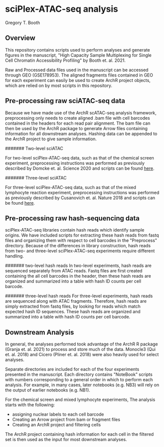 # sciPlex-ATAC-seq analysis

Gregory T. Booth


## Overview 

This repository contains scripts used to perform analyses and generate figures in the manuscript, "High Capacity Sample Multiplexing for Single Cell Chromatin Accessibility Profiling" by Booth et. al. 2021. 

Raw and Processed data files used in the manuscript can be accessed through GEO (GSE178953). The aligned fragments files contained in GEO for each experiment can easily be used to create ArchR project objects, which are relied on by most scripts in this repository.  


## Pre-processing raw sciATAC-seq data 

Because we have made use of the ArchR scATAC-seq analysis framework, preprocessing only needs to create aligned .bam file with cell barcodes contained in the headers for each read pair alignment. The bam file can then be used by the ArchR package to generate Arrow files containing information for all downstream analyses. Hashing data can be appended to the ArchR project to give sample information.

####### Two-level sciATAC

For two-level sciPlex-ATAC-seq data, such as that of the chemical screen experiment, preprocessing instructions was performed as previously described by Domcke et. al. Science 2020 and scripts can be found [here](https://github.com/shendurelab/fly-atac).

####### Three-level sciATAC

For three-level sciPlex-ATAC-seq data, such as that of the mixed lymphocyte reaction experiment,  preprocessing instructions was performed as previously described by Cusanovich et. al. Nature 2018 and scripts can be found [here](https://github.com/shendurelab/human-atac).


## Pre-processing raw hash-sequencing data

sciPlex-ATAC-seq libraries contain hash reads which identify sample origins. We have included scripts for extracting these hash reads from fastq files and organizing them with respect to cell barcodes in the "Preprocess" directory. Because of the differences in library construction, hash reads from two- and three-level sciPlex-ATAC-seq experiments require different handling.

####### two-level hash reads
In two-level experiments, hash reads are sequenced separately from ATAC reads. Fastq files are first created containing the all cell barcodes in the header, then these hash reads are organized and summarized into a table with hash ID counts per cell barcode. 

####### three-level hash reads
For three-level experiments, hash reads are sequenced along with ATAC fragments. Therefore, hash reads are simply extracted from fastq files, by looking for reads which match expected hash ID sequences. These hash reads are organized and summarized into a table with hash ID counts per cell barcode. 


## Downstream Analysis 

In general, the analyses performed took advantage of the ArchR R package (Granja et. al. 2021) to process and store much of the data. Monocle3 (Qui et. al. 2018) and Cicero (Pliner et. al. 2018) were also heavily used for select analyses.

Separate directories are included for each of the four experiments presented in the manuscript. Each directory contains "NoteBook" scripts with numbers corresponding to a general order in which to perform each analysis. For example, in many cases, later notebooks (e.g. NB3) will rely on the output of earlier notebooks (e.g. NB1). 

For the chemical screen and mixed lymphocyte experiments, The analysis starts with the following: 
- assigning nuclear labels to each cell barcode
- Creating an Arrow project from bam or fragment files
- Creating an ArchR project and filtering cells

The ArchR project containing hash information for each cell in the filtered set is then used as the input for most downstream analyses. 
